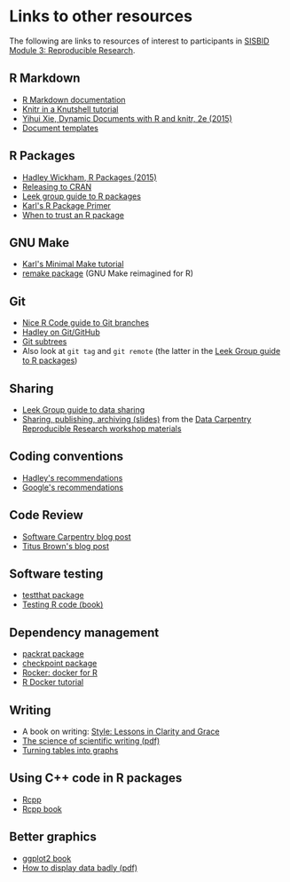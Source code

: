 # Links to other resources

The following are links to resources of interest to participants in
[SISBID Module 3: Reproducible Research](https://bit.ly/SISBID3).

## R Markdown

- [R Markdown documentation](https://rmarkdown.rstudio.com)
- [Knitr in a Knutshell tutorial](http://kbroman.org/knitr_knutshell)
- [Yihui Xie, Dynamic Documents with R and knitr, 2e (2015)](http://www.amazon.com/Dynamic-Documents-knitr-Second-Chapman-ebook/dp/B00ZBYPJEW/ref=tmm_kin_title_0?_encoding=UTF8&sr=&qid=)
- [Document templates](http://rmarkdown.rstudio.com/developer_document_templates.html)

## R Packages

- [Hadley Wickham, R Packages (2015)](http://www.amazon.com/R-Packages-Hadley-Wickham-ebook/dp/B00VAYCHL0/ref=pd_sim_351_6?ie=UTF8&refRID=1E8HS30WBHRCW45SEWXM)
- [Releasing to CRAN](http://r-pkgs.had.co.nz/release.html)
- [Leek group guide to R packages](https://github.com/jtleek/rpackages)
- [Karl's R Package Primer](http://kbroman.org/pkg_primer)
- [When to trust an R package](https://simplystatistics.org/2015/11/06/how-i-decide-when-to-trust-an-r-package/)

## GNU Make

- [Karl's Minimal Make tutorial](http://kbroman.org/minimal_make)
- [remake package](https://github.com/richfitz/remake) (GNU Make
  reimagined for R)

## Git

- [Nice R Code guide to Git branches](https://nicercode.github.io/git/branches.html)
- [Hadley on Git/GitHub](http://r-pkgs.had.co.nz/git.html)
- [Git subtrees](https://developer.atlassian.com/blog/2015/05/the-power-of-git-subtree/)
- Also look at `git tag` and `git remote` (the latter in the
  [Leek Group guide to R packages](https://github.com/jtleek/rpackages))

## Sharing

- [Leek Group guide to data sharing](https://github.com/jtleek/datasharing)
- [Sharing, publishing, archiving (slides)](http://reproducible-science-curriculum.github.io/2015-06-01-reproducible-science-idigbio/slides/01-publication-slides.html#/)
  from the [Data Carpentry](https://datacarpentry.org)
  [Reproducible Research workshop materials](http://www.datacarpentry.org/rr-workshop/)

## Coding conventions

- [Hadley's recommendations](http://adv-r.had.co.nz/Style.html)
- [Google's recommendations](https://google.github.io/styleguide/Rguide.xml)

## Code Review

- [Software Carpentry blog post](http://bit.ly/swc_codereview)
- [Titus Brown's blog post](http://bit.ly/titus_codereview)

## Software testing

- [testthat package](https://github.com/hadley/testthat)
- [Testing R code (book)](https://www.amazon.com/Testing-Code-Chapman-Hall-CRC/dp/1498763650)

## Dependency management

- [packrat package](https://rstudio.github.io/packrat/)
- [checkpoint package](https://github.com/revolutionanalytics/checkpoint)
- [Rocker: docker for R](https://ropensci.org/blog/blog/2014/10/23/introducing-rocker)
- [R Docker tutorial](http://ropenscilabs.github.io/r-docker-tutorial/)


## Writing

- A book on writing:
  [Style: Lessons in Clarity and Grace](https://www.amazon.com/Style-Lessons-Clarity-Grace-11th/dp/0321898680)
- [The science of scientific writing (pdf)](https://cseweb.ucsd.edu/~swanson/papers/science-of-writing.pdf)
- [Turning tables into graphs](http://www.jstor.org/stable/3087382)

## Using C++ code in R packages

- [Rcpp](http://www.rcpp.org/)
- [Rcpp book](https://www.amazon.com/Seamless-Integration-Rcpp-Dirk-Eddelbuettel/dp/1461468671/ref=sr_1_1?s=books&ie=UTF8&qid=1469034821&sr=1-1&keywords=Rcpp)

## Better graphics

- [ggplot2 book](http://ggplot2.org/book/)
- [How to display data badly (pdf)](http://www.rci.rutgers.edu/~roos/Courses/grstat502/wainer.pdf)
